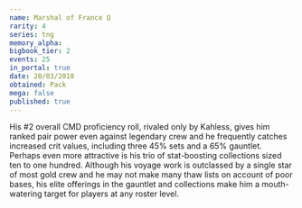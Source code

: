 ```yaml
---
name: Marshal of France Q
rarity: 4
series: tng
memory_alpha:
bigbook_tier: 2
events: 25
in_portal: true
date: 20/03/2018
obtained: Pack
mega: false
published: true
---
```


His #2 overall CMD proficiency roll, rivaled only by Kahless, gives him ranked pair power even against legendary crew and he frequently catches increased crit values, including three 45% sets and a 65% gauntlet. Perhaps even more attractive is his trio of stat-boosting collections sized ten to one hundred. Although his voyage work is outclassed by a single star of most gold crew and he may not make many thaw lists on account of poor bases, his elite offerings in the gauntlet and collections make him a mouth-watering target for players at any roster level.
